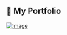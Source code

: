 ## 📄 My Portfolio


[![image](https://github.com/user-attachments/assets/065bcc8d-c69a-4cfa-8844-91c3eb77e4c2)
](https://github.com/sksn12/portfolio/blob/main/portfolio.pdf)


